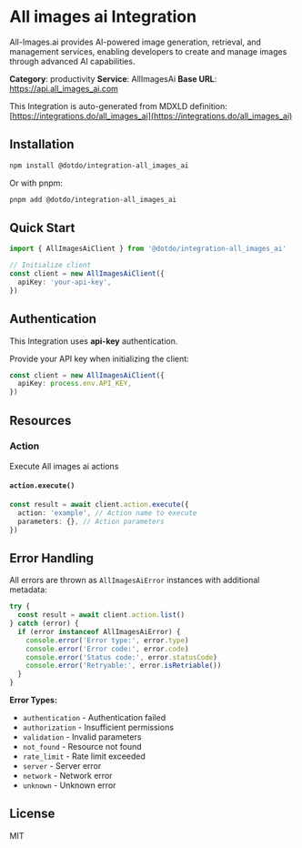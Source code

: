 # All images ai Integration

All-Images.ai provides AI-powered image generation, retrieval, and management services, enabling developers to create and manage images through advanced AI capabilities.

**Category**: productivity
**Service**: AllImagesAi
**Base URL**: https://api.all_images_ai.com

This Integration is auto-generated from MDXLD definition: [https://integrations.do/all_images_ai](https://integrations.do/all_images_ai)

## Installation

```bash
npm install @dotdo/integration-all_images_ai
```

Or with pnpm:

```bash
pnpm add @dotdo/integration-all_images_ai
```

## Quick Start

```typescript
import { AllImagesAiClient } from '@dotdo/integration-all_images_ai'

// Initialize client
const client = new AllImagesAiClient({
  apiKey: 'your-api-key',
})
```

## Authentication

This Integration uses **api-key** authentication.

Provide your API key when initializing the client:

```typescript
const client = new AllImagesAiClient({
  apiKey: process.env.API_KEY,
})
```

## Resources

### Action

Execute All images ai actions

#### `action.execute()`

```typescript
const result = await client.action.execute({
  action: 'example', // Action name to execute
  parameters: {}, // Action parameters
})
```

## Error Handling

All errors are thrown as `AllImagesAiError` instances with additional metadata:

```typescript
try {
  const result = await client.action.list()
} catch (error) {
  if (error instanceof AllImagesAiError) {
    console.error('Error type:', error.type)
    console.error('Error code:', error.code)
    console.error('Status code:', error.statusCode)
    console.error('Retryable:', error.isRetriable())
  }
}
```

**Error Types:**

- `authentication` - Authentication failed
- `authorization` - Insufficient permissions
- `validation` - Invalid parameters
- `not_found` - Resource not found
- `rate_limit` - Rate limit exceeded
- `server` - Server error
- `network` - Network error
- `unknown` - Unknown error

## License

MIT
